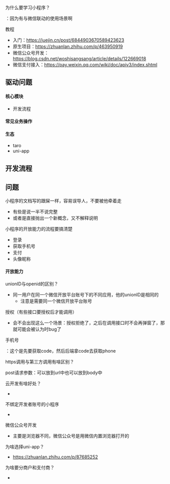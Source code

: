 

为什么要学习小程序？

：因为有与微信联动的使用场景啊

教程

- 入门：https://juejin.cn/post/6844903670589423623
- 原生项目：https://zhuanlan.zhihu.com/p/463950919
- 微信公众号开发：https://blog.csdn.net/woshisangsang/article/details/122669018
- 微信支付接入：https://pay.weixin.qq.com/wiki/doc/apiv3/index.shtml



## 驱动问题

#### 核心模块

- 开发流程





#### 常见业务操作



#### 生态

- taro
- uni-app



## 开发流程



## 问题

小程序的文档写的跟屎一样，容易误导人，不要被他牵着走

- 有些是说一半不说完整
- 或者是直接抛出一个新概念，又不解释说明



小程序的开放能力的流程要搞清楚

- 登录
- 获取手机号
- 支付
- 头像昵称

#### 开放能力

unionID与openid的区别？

- 同一用户在同一个微信开放平台账号下的不同应用，他的unionID是相同的
  - 注意是需要同一个微信开放平台账号

授权（有些接口要授权后才能调用）

- 会不会出现这么一个场景：授权拒绝了，之后在调用接口时不会再弹窗了，那就可能会被认为时bug了

手机号

：这个是先要获取code，然后后端拿code去获取phone

https调用与第三方调用有啥区别？

post请求参数：可以放到url中也可以放到body中

云开发有啥好处？

- 

不绑定开发者账号的小程序

- 

微信公众号开发

- 主要是浏览器不同，微信公众号是用微信内置浏览器打开的



为啥选择uni-app？

- https://zhuanlan.zhihu.com/p/87685252

为啥要分商户和支付商？

- 

